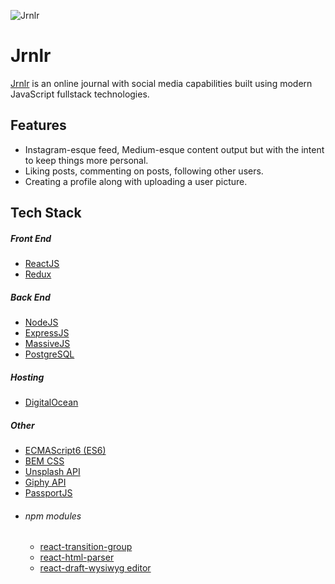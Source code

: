 ![Jrnlr](https://s3.us-east-2.amazonaws.com/react-journal-user-profile/8f9b4a6f-25fd-47f5-ab7b-2794f32e539d_favicon.png)

# Jrnlr
[Jrnlr](http://www.jrnlr.me) is an online journal with social media capabilities built using modern JavaScript fullstack technologies.

## Features
* Instagram-esque feed, Medium-esque content output but with the intent to keep things more personal. 
* Liking posts, commenting on posts, following other users.
* Creating a profile along with uploading a user picture.

## Tech Stack
##### Front End
* [ReactJS](https://reactjs.org/)
* [Redux](https://redux.js.org/)

##### Back End
* [NodeJS](https://nodejs.org/)
* [ExpressJS](https://expressjs.com/)
* [MassiveJS](https://github.com/dmfay/massive-js)
* [PostgreSQL](https://www.postgresql.org/)

##### Hosting
* [DigitalOcean](https://www.digitalocean.com/)

##### Other 
* [ECMAScript6 (ES6)](es6-features.org/)
* [BEM CSS](http://getbem.com/)
* [Unsplash API](https://unsplash.com/developers)
* [Giphy API](https://developers.giphy.com/)
* [PassportJS](http://www.passportjs.org/)
* ###### npm modules
  * [react-transition-group](https://github.com/reactjs/react-transition-group)
  * [react-html-parser](https://www.npmjs.com/package/react-html-parser)
  * [react-draft-wysiwyg editor](https://jpuri.github.io/react-draft-wysiwyg/#/author)
